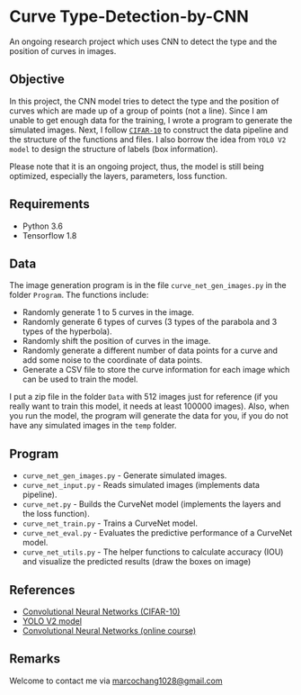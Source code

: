 # Curve Type-Detection-by-CNN
An ongoing research project which uses CNN to detect the type and the position of curves in images.

## Objective
In this project, the CNN model tries to detect the type and the position of curves which are made up of a group of points (not a line). Since I am unable to get enough data for the training, I wrote a program to generate the simulated images. Next, I follow [`CIFAR-10`](https://www.tensorflow.org/tutorials/deep_cnn) to construct the data pipeline and the structure of the functions and files. I also borrow the idea from `YOLO V2 model` to design the structure of labels (box information).  

Please note that it is an ongoing project, thus, the model is still being optimized, especially the layers, parameters, loss function. 

## Requirements
- Python 3.6
- Tensorflow 1.8

## Data
The image generation program is in the file `curve_net_gen_images.py` in the folder `Program`. The functions include:
- Randomly generate 1 to 5 curves in the image.
- Randomly generate 6 types of curves (3 types of the parabola and 3 types of the hyperbola).
- Randomly shift the position of curves in the image.
- Randomly generate a different number of data points for a curve and add some noise to the coordinate of data points.
- Generate a CSV file to store the curve information for each image which can be used to train the model.

I put a zip file in the folder `Data` with 512 images just for reference (if you really want to train this model, it needs at least 100000 images). Also, when you run the model, the program will generate the data for you, if you do not have any simulated images in the `temp` folder.

## Program
- `curve_net_gen_images.py` - Generate simulated images.
- `curve_net_input.py` - Reads simulated images (implements data pipeline).
- `curve_net.py` - Builds the CurveNet model (implements the layers and the loss function).
- `curve_net_train.py` - Trains a CurveNet model.
- `curve_net_eval.py` - Evaluates the predictive performance of a CurveNet model.
- `curve_net_utils.py` - The helper functions to calculate accuracy (IOU) and visualize the predicted results (draw the boxes on image)

## References
- [Convolutional Neural Networks (CIFAR-10)](https://www.tensorflow.org/tutorials/deep_cnn)
- [YOLO V2 model](https://pjreddie.com/darknet/yolo/)
- [Convolutional Neural Networks (online course)](https://www.coursera.org/learn/convolutional-neural-networks)

## Remarks
Welcome to contact me via [marcochang1028@gmail.com](mailto:marcochang1028@gmail.com)
